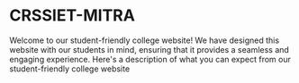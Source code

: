 # CRSSIET-MITRA
Welcome to our student-friendly college website! We have designed this website with our students in mind, ensuring that it provides a seamless and engaging experience. Here's a description of what you can expect from our student-friendly college website
